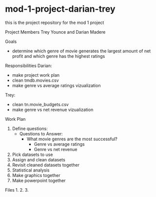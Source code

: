 # mod-1-project-darian-trey
this is the project repository for the mod 1 project

Project Members 
Trey Younce and Darian Madere

Goals 
- determine which genre of movie generates the largest amount of net profit and which genre has the highest ratings

Responsibilities
Darian:
- make project work plan
- clean tmdb.movies.csv
- make genre vs average ratings vizualization


Trey: 
- clean tn.movie_budgets.csv
- make genre vs net revenue vizualization

Work Plan 
1. Define questions:
    - Questions to Answer:
        - What movie genres are the most successful?
          - Genre vs average ratings
          - Genre vs net revenue
2. Pick datasets to use
3. Assign and clean datasets 
4. Revisit cleaned datasets together
5. Statistical analysis 
6. Make graphics together 
7. Make powerpoint together 

Files 
1. 
2. 
3.
